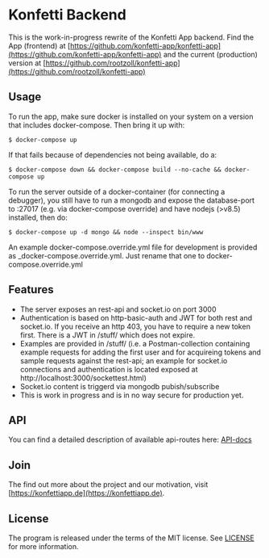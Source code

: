 # Konfetti Backend

This is the work-in-progress rewrite of the Konfetti App backend.
Find the App (frontend) at [https://github.com/konfetti-app/konfetti-app](https://github.com/konfetti-app/konfetti-app)
and the current (production) version at [https://github.com/rootzoll/konfetti-app](https://github.com/rootzoll/konfetti-app)

## Usage

To run the app, make sure docker is installed on your system on a version that includes docker-compose. Then bring it up with:
```
$ docker-compose up
```

If that fails because of dependencies not being available, do a: 
```
$ docker-compose down && docker-compose build --no-cache && docker-compose up
```

To run the server outside of a docker-container (for connecting a debugger), you still have to run a mongodb and expose the database-port to :27017 (e.g. via docker-compose override) and have nodejs (>v8.5) installed, then do: 
```
$ docker-compose up -d mongo && node --inspect bin/www
```
An example docker-compose.override.yml file for development is provided as _docker-compose.override.yml. Just rename that one to docker-compose.override.yml

## Features

* The server exposes an rest-api and socket.io on port 3000 
* Authentication is based on http-basic-auth and JWT for both rest and socket.io. If you receive an http 403, you have to require a new token first. There is a JWT in /stuff/ which does not expire.
* Examples are provided in /stuff/ (i.e. a Postman-collection containing example requests for adding the first user and for acquireing tokens and sample requests against the rest-api; an example for socket.io connections and authentication is located exposed at http://localhost:3000/sockettest.html)
* Socket.io content is triggerd via mongodb pubish/subscribe 
* This is work in progress and is in no way secure for production yet.

## API

You can find a detailed description of available api-routes here: [API-docs](API.md)

## Join

The find out more about the project and our motivation, visit [https://konfettiapp.de](https://konfettiapp.de).

## License

The program is released under the terms of the MIT license. See [LICENSE](LICENSE) for more information.
